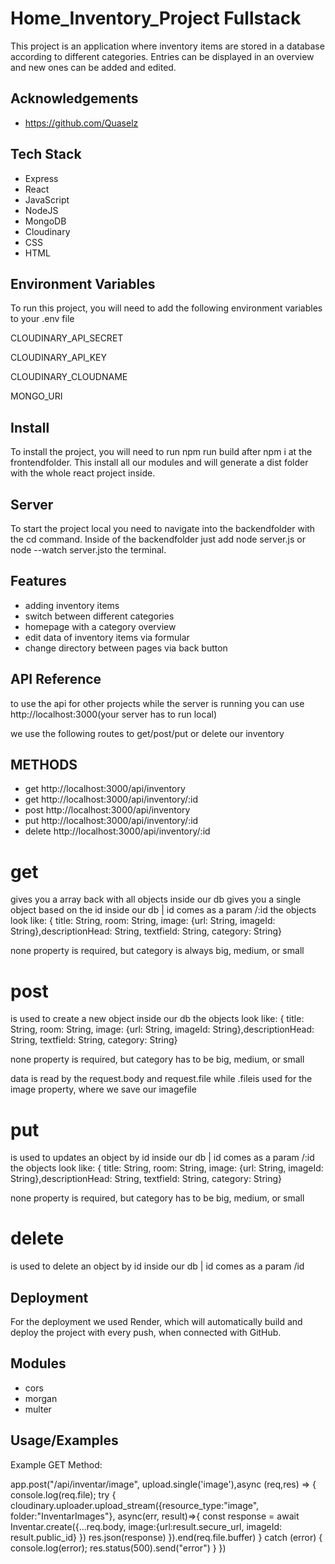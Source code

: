 # Home_Inventory_Project Fullstack

This project is an application where inventory items are stored in a database according to different categories. Entries can be displayed in an overview and new ones can be added and edited.

## Acknowledgements

- https://github.com/Quaselz

## Tech Stack

- Express
- React
- JavaScript
- NodeJS
- MongoDB
- Cloudinary
- CSS
- HTML

## Environment Variables

To run this project, you will need to add the following environment variables to your .env file

CLOUDINARY_API_SECRET

CLOUDINARY_API_KEY

CLOUDINARY_CLOUDNAME

MONGO_URI

## Install

To install the project, you will need to run npm run build after npm i at the frontendfolder. This install all our modules and will generate a dist folder with the whole react project inside.

## Server

To start the project local you need to navigate into the backendfolder with the cd command. Inside of the backendfolder just add node server.js or node --watch server.jsto the terminal.

## Features

- adding inventory items
- switch between different categories
- homepage with a category overview
- edit data of inventory items via formular
- change directory between pages via back button

## API Reference

to use the api for other projects while the server is running you can use http://localhost:3000(your server has to run local)

we use the following routes to get/post/put or delete our inventory

## METHODS

- get http://localhost:3000/api/inventory
- get http://localhost:3000/api/inventory/:id
- post http://localhost:3000/api/inventory
- put http://localhost:3000/api/inventory/:id
- delete http://localhost:3000/api/inventory/:id

# get

gives you a array back with all objects inside our db
gives you a single object based on the id inside our db | id comes as a param /:id
the objects look like: { title: String, room: String, image: {url: String, imageId: String},descriptionHead: String, textfield: String, category: String}

none property is required, but category is always big, medium, or small

# post

is used to create a new object inside our db
the objects look like: { title: String, room: String, image: {url: String, imageId: String},descriptionHead: String, textfield: String, category: String}

none property is required, but category has to be big, medium, or small

data is read by the request.body and request.file while .fileis used for the image property, where we save our imagefile

# put

is used to updates an object by id inside our db | id comes as a param /:id
the objects look like: { title: String, room: String, image: {url: String, imageId: String},descriptionHead: String, textfield: String, category: String}

none property is required, but category has to be big, medium, or small

# delete

is used to delete an object by id inside our db | id comes as a param /id

## Deployment

For the deployment we used Render, which will automatically build and deploy the project with every push, when connected with GitHub.

## Modules

- cors
- morgan
- multer

## Usage/Examples

Example GET Method:

app.post("/api/inventar/image", upload.single('image'),async (req,res) => {
console.log(req.file);
try {
cloudinary.uploader.upload_stream({resource_type:"image", folder:"InventarImages"},
async(err, result)=>{
const response = await Inventar.create({...req.body,
image:{url:result.secure_url, imageId: result.public_id}
})
res.json(response)
}).end(req.file.buffer)
} catch (error) {
console.log(error);
res.status(500).send("error")
}
})

